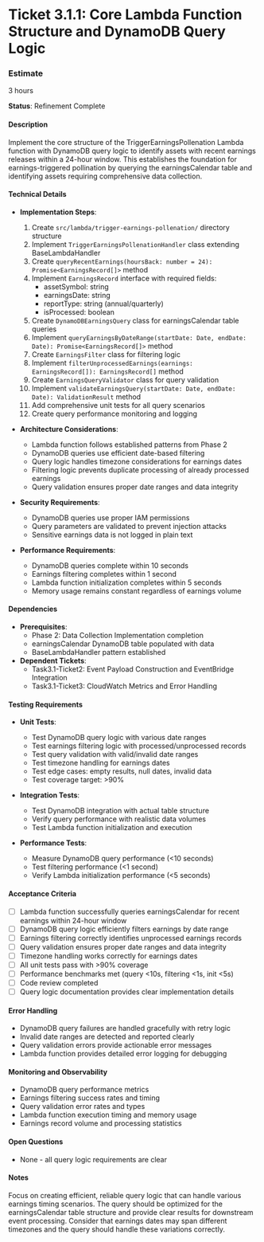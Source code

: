# Ticket 3.1.1: Core Lambda Function Structure and DynamoDB Query Logic

### Estimate
3 hours

**Status**: Refinement Complete

#### Description
Implement the core structure of the TriggerEarningsPollenation Lambda function with DynamoDB query logic to identify assets with recent earnings releases within a 24-hour window. This establishes the foundation for earnings-triggered pollination by querying the earningsCalendar table and identifying assets requiring comprehensive data collection.

#### Technical Details
- **Implementation Steps**:
  1. Create `src/lambda/trigger-earnings-pollenation/` directory structure
  2. Implement `TriggerEarningsPollenationHandler` class extending BaseLambdaHandler
  3. Create `queryRecentEarnings(hoursBack: number = 24): Promise<EarningsRecord[]>` method
  4. Implement `EarningsRecord` interface with required fields:
     - assetSymbol: string
     - earningsDate: string
     - reportType: string (annual/quarterly)
     - isProcessed: boolean
  5. Create `DynamoDBEarningsQuery` class for earningsCalendar table queries
  6. Implement `queryEarningsByDateRange(startDate: Date, endDate: Date): Promise<EarningsRecord[]>` method
  7. Create `EarningsFilter` class for filtering logic
  8. Implement `filterUnprocessedEarnings(earnings: EarningsRecord[]): EarningsRecord[]` method
  9. Create `EarningsQueryValidator` class for query validation
  10. Implement `validateEarningsQuery(startDate: Date, endDate: Date): ValidationResult` method
  11. Add comprehensive unit tests for all query scenarios
  12. Create query performance monitoring and logging

- **Architecture Considerations**:
  - Lambda function follows established patterns from Phase 2
  - DynamoDB queries use efficient date-based filtering
  - Query logic handles timezone considerations for earnings dates
  - Filtering logic prevents duplicate processing of already processed earnings
  - Query validation ensures proper date ranges and data integrity

- **Security Requirements**:
  - DynamoDB queries use proper IAM permissions
  - Query parameters are validated to prevent injection attacks
  - Sensitive earnings data is not logged in plain text

- **Performance Requirements**:
  - DynamoDB queries complete within 10 seconds
  - Earnings filtering completes within 1 second
  - Lambda function initialization completes within 5 seconds
  - Memory usage remains constant regardless of earnings volume

#### Dependencies
- **Prerequisites**:
  - Phase 2: Data Collection Implementation completion
  - earningsCalendar DynamoDB table populated with data
  - BaseLambdaHandler pattern established
- **Dependent Tickets**:
  - Task3.1-Ticket2: Event Payload Construction and EventBridge Integration
  - Task3.1-Ticket3: CloudWatch Metrics and Error Handling

#### Testing Requirements
- **Unit Tests**:
  - Test DynamoDB query logic with various date ranges
  - Test earnings filtering logic with processed/unprocessed records
  - Test query validation with valid/invalid date ranges
  - Test timezone handling for earnings dates
  - Test edge cases: empty results, null dates, invalid data
  - Test coverage target: >90%

- **Integration Tests**:
  - Test DynamoDB integration with actual table structure
  - Verify query performance with realistic data volumes
  - Test Lambda function initialization and execution

- **Performance Tests**:
  - Measure DynamoDB query performance (<10 seconds)
  - Test filtering performance (<1 second)
  - Verify Lambda initialization performance (<5 seconds)

#### Acceptance Criteria
- [ ] Lambda function successfully queries earningsCalendar for recent earnings within 24-hour window
- [ ] DynamoDB query logic efficiently filters earnings by date range
- [ ] Earnings filtering correctly identifies unprocessed earnings records
- [ ] Query validation ensures proper date ranges and data integrity
- [ ] Timezone handling works correctly for earnings dates
- [ ] All unit tests pass with >90% coverage
- [ ] Performance benchmarks met (query <10s, filtering <1s, init <5s)
- [ ] Code review completed
- [ ] Query logic documentation provides clear implementation details

#### Error Handling
- DynamoDB query failures are handled gracefully with retry logic
- Invalid date ranges are detected and reported clearly
- Query validation errors provide actionable error messages
- Lambda function provides detailed error logging for debugging

#### Monitoring and Observability
- DynamoDB query performance metrics
- Earnings filtering success rates and timing
- Query validation error rates and types
- Lambda function execution timing and memory usage
- Earnings record volume and processing statistics

#### Open Questions
- None - all query logic requirements are clear

#### Notes
Focus on creating efficient, reliable query logic that can handle various earnings timing scenarios. The query should be optimized for the earningsCalendar table structure and provide clear results for downstream event processing. Consider that earnings dates may span different timezones and the query should handle these variations correctly. 